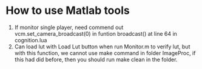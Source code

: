 # How to use Matlab tools
  1. If monitor single player, need commend out vcm.set_camera_broadcast(0) in funtion broadcast() at line 64 in cognition.lua
  2. Can load lut with Load Lut button when run Monitor.m to verify lut, but with this function, we cannot use make command in folder ImageProc, if this had did before, then you should run make clean in the folder.
